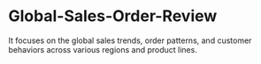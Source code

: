 # Global-Sales-Order-Review
It focuses on  the global sales trends, order patterns, and customer behaviors across various regions and product lines.
